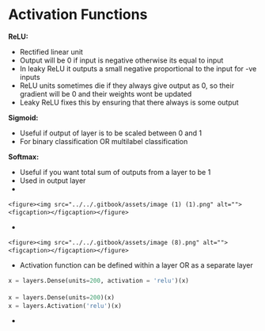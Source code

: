 # Activation Functions

**ReLU:**

* Rectified linear unit
* Output will be 0 if input is negative otherwise its equal to input
* In leaky ReLU it outputs a small negative proportional to the input for -ve inputs
* ReLU units sometimes die if they always give output as 0, so their gradient will be 0 and their weights wont be updated
* Leaky ReLU fixes this by ensuring that there always is some output

**Sigmoid:**

* Useful if output of layer is to be scaled between 0 and 1
* For binary classification OR multilabel classification

**Softmax:**

* Useful if you want total sum of outputs from a layer to be 1
* Used in output layer
*

    <figure><img src="../../.gitbook/assets/image (1) (1).png" alt=""><figcaption></figcaption></figure>
*

    <figure><img src="../../.gitbook/assets/image (8).png" alt=""><figcaption></figcaption></figure>
* Activation function can be defined within a layer OR as a separate layer

```python
x = layers.Dense(units=200, activation = 'relu')(x)

x = layers.Dense(units=200)(x)
x = layers.Activation('relu')(x)
```

*
